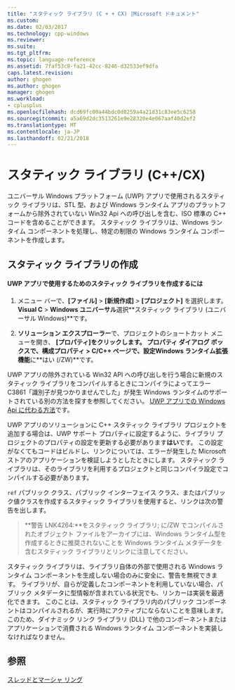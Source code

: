 ```yaml
---
title: "スタティック ライブラリ (C + + CX) |Microsoft ドキュメント"
ms.custom: 
ms.date: 02/03/2017
ms.technology: cpp-windows
ms.reviewer: 
ms.suite: 
ms.tgt_pltfrm: 
ms.topic: language-reference
ms.assetid: 7faf53c8-fa21-42cc-8246-d32533ef9dfa
caps.latest.revision: 
author: ghogen
ms.author: ghogen
manager: ghogen
ms.workload:
- cplusplus
ms.openlocfilehash: dcd69fc00a44bdc0d8259a4a21d31c83ee5c6258
ms.sourcegitcommit: a5a69d2dc3513261e9e28320e4e067aaf40d2ef2
ms.translationtype: MT
ms.contentlocale: ja-JP
ms.lasthandoff: 02/21/2018
---
```

# <a name="static-libraries-ccx"></a>スタティック ライブラリ (C++/CX)
ユニバーサル Windows プラットフォーム (UWP) アプリで使用されるスタティック ライブラリは、STL 型、および Windows ランタイム アプリのプラットフォームから除外されていない Win32 Api への呼び出しを含む、ISO 標準の C++ コードを含めることができます。 スタティック ライブラリは、Windows ランタイム コンポーネントを処理し、特定の制限の Windows ランタイム コンポーネントを作成します。  
  
## <a name="creating-static-libraries"></a>スタティック ライブラリの作成  
  
#### <a name="to-create-a-static-library-for-use-in-a-uwp-app"></a>UWP アプリで使用するためのスタティック ライブラリを作成するには  
  
1.  メニュー バーで、**[ファイル]**  >  **[新規作成]**  >  **[プロジェクト]** を選択します。 **Visual C** > **Windows ユニバーサル**選択**スタティック ライブラリ (ユニバーサル Windows)**です。  
  
2.  **ソリューション エクスプローラー**で、プロジェクトのショートカット メニューを開き、 **[プロパティ]**をクリックします。 **プロパティ** ダイアログ ボックスで、**構成プロパティ** > **C/C++**  ページで、設定**Windows ランタイム拡張機能**に**はい (/ZW)**です。  
  
 UWP アプリの除外されている Win32 API への呼び出しを行う場合に新規のスタティック ライブラリをコンパイルするときにコンパイラによってエラー C3861「識別子が見つかりませんでした」が発生 Windows ランタイムのサポートされている別の方法を探すを参照してください。 [UWP アプリでの Windows Api に代わる方法](/uwp/win32-and-com/alternatives-to-windows-apis-uwp)です。  
  
 UWP アプリのソリューションに C++ スタティック ライブラリ プロジェクトを追加する場合は、UWP サポート プロパティに設定するように、ライブラリ プロジェクトのプロパティの設定を更新する必要があります**はい**です。 この設定がなくてもコードはビルドし、リンクについては、エラーが発生した Microsoft ストアのアプリケーションを検証しようとしたときにします。 スタティック ライブラリは、そのライブラリを利用するプロジェクトと同じコンパイラ設定でコンパイルする必要があります。  
  
 `ref` パブリック クラス、パブリック インターフェイス クラス、またはパブリック値クラスを作成するスタティック ライブラリを使用すると、リンクは次の警告を出します。  
  
> **警告 LNK4264:**をスタティック ライブラリ; に/ZW でコンパイルされたオブジェクト ファイルをアーカイブには、Windows ランタイム型を作成するときに推奨されないことを Windows ランタイム メタデータを含むスタティック ライブラリとリンクに注意してください。  
  
 スタティック ライブラリは、ライブラリ自体の外部で使用される Windows ランタイム コンポーネントを生成しない場合のみに安全に、警告を無視できます。 ライブラリが、自らが定義したコンポーネントを利用していない場合、パブリック メタデータに型情報が含まれている状況でも、リンカーは実装を最適化できます。 このことは、スタティック ライブラリ内のパブリック コンポーネントはコンパイルされるが、実行時にアクティブにならないことを意味します。 このため、ダイナミック リンク ライブラリ (DLL) で他のコンポーネントまたはアプリケーションで消費される Windows ランタイム コンポーネントを実装しなければなりません。  
  
## <a name="see-also"></a>参照  
 [スレッドとマーシャ リング](../cppcx/threading-and-marshaling-c-cx.md)